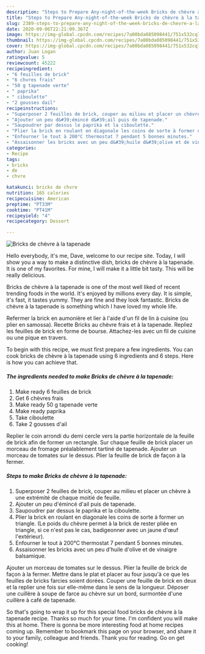 ```yaml
---
description: "Steps to Prepare Any-night-of-the-week Bricks de chèvre à la tapenade"
title: "Steps to Prepare Any-night-of-the-week Bricks de chèvre à la tapenade"
slug: 2389-steps-to-prepare-any-night-of-the-week-bricks-de-chevre-a-la-tapenade
date: 2020-09-06T22:21:09.367Z
image: https://img-global.cpcdn.com/recipes/7a00bda085098441/751x532cq70/bricks-de-chevre-a-la-tapenade-photo-principale-de-la-recette.jpg
thumbnail: https://img-global.cpcdn.com/recipes/7a00bda085098441/751x532cq70/bricks-de-chevre-a-la-tapenade-photo-principale-de-la-recette.jpg
cover: https://img-global.cpcdn.com/recipes/7a00bda085098441/751x532cq70/bricks-de-chevre-a-la-tapenade-photo-principale-de-la-recette.jpg
author: Juan Logan
ratingvalue: 5
reviewcount: 45222
recipeingredient:
- "6 feuilles de brick"
- "6 chvres frais"
- "50 g tapenade verte"
- " paprika"
- " ciboulette"
- "2 gousses dail"
recipeinstructions:
- "Superposer 2 feuilles de brick, couper au milieu et placer un chèvre à une extrémité de chaque moitié de feuille."
- "Ajouter un peu d&#39;émincé d&#39;ail puis de tapenade."
- "Saupoudrer par dessus le paprika et la ciboulette."
- "Plier la brick en roulant en diagonale les coins de sorte à former un triangle. (Le poids du chèvre permet à la brick de rester pliée en triangle, si ce n&#39;est pas le cas, badigeonner avec un jaune d&#39;œuf l&#39;extérieur)."
- "Enfourner le tout à 200°C thermostat 7 pendant 5 bonnes minutes."
- "Assaisonner les bricks avec un peu d&#39;huile d&#39;olive et de vinaigre balsamique."
categories:
- Recipe
tags:
- bricks
- de
- chvre

katakunci: bricks de chvre 
nutrition: 165 calories
recipecuisine: American
preptime: "PT33M"
cooktime: "PT41M"
recipeyield: "4"
recipecategory: Dessert

---
```



![Bricks de chèvre à la tapenade](https://img-global.cpcdn.com/recipes/7a00bda085098441/751x532cq70/bricks-de-chevre-a-la-tapenade-photo-principale-de-la-recette.jpg)

Hello everybody, it's me, Dave, welcome to our recipe site. Today, I will show you a way to make a distinctive dish, bricks de chèvre à la tapenade. It is one of my favorites. For mine, I will make it a little bit tasty. This will be really delicious.

Bricks de chèvre à la tapenade is one of the most well liked of recent trending foods in the world. It's enjoyed by millions every day. It is simple, it's fast, it tastes yummy. They are fine and they look fantastic. Bricks de chèvre à la tapenade is something which I have loved my whole life.

Refermer la brick en aumonière et lier à l&#39;aide d&#39;un fil de lin à cuisine (ou plier en samossa). Recette Bricks au chèvre frais et à la tapenade. Repliez les feuilles de brick en forme de bourse. Attachez-les avec un fil de cuisine ou une pique en travers.


To begin with this recipe, we must first prepare a few ingredients. You can cook bricks de chèvre à la tapenade using 6 ingredients and 6 steps. Here is how you can achieve that.

<!--inarticleads1-->

##### The ingredients needed to make Bricks de chèvre à la tapenade:

1. Make ready 6 feuilles de brick
1. Get 6 chèvres frais
1. Make ready 50 g tapenade verte
1. Make ready  paprika
1. Take  ciboulette
1. Take 2 gousses d&#39;ail


Replier le coin arrondi du demi cercle vers la partie horizontale de la feuille de brick afin de former un rectangle. Sur chaque feuille de brick placer un morceau de fromage préalablement tartiné de tapenade. Ajouter un morceau de tomates sur le dessus. Plier la feuille de brick de façon à la fermer. 

<!--inarticleads2-->

##### Steps to make Bricks de chèvre à la tapenade:

1. Superposer 2 feuilles de brick, couper au milieu et placer un chèvre à une extrémité de chaque moitié de feuille.
1. Ajouter un peu d&#39;émincé d&#39;ail puis de tapenade.
1. Saupoudrer par dessus le paprika et la ciboulette.
1. Plier la brick en roulant en diagonale les coins de sorte à former un triangle. (Le poids du chèvre permet à la brick de rester pliée en triangle, si ce n&#39;est pas le cas, badigeonner avec un jaune d&#39;œuf l&#39;extérieur).
1. Enfourner le tout à 200°C thermostat 7 pendant 5 bonnes minutes.
1. Assaisonner les bricks avec un peu d&#39;huile d&#39;olive et de vinaigre balsamique.


Ajouter un morceau de tomates sur le dessus. Plier la feuille de brick de façon à la fermer. Mettre dans le plat et placer au four jusqu&#39;à ce que les feuilles de bricks farcies soient dorées. Couper une feuille de brick en deux et la replier une fois sur elle-même dans le sens de la longueur. Déposer une cuillère à soupe de farce au chèvre sur un bord, surmontée d&#39;une cuillère à café de tapenade. 

So that's going to wrap it up for this special food bricks de chèvre à la tapenade recipe. Thanks so much for your time. I'm confident you will make this at home. There is gonna be more interesting food at home recipes coming up. Remember to bookmark this page on your browser, and share it to your family, colleague and friends. Thank you for reading. Go on get cooking!
